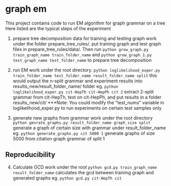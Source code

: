 # graph em

This project contains code to run EM algorithm for graph grammar on a tree
Here listed are the typical steps of the experiment

1. prepare tree decomposition data for training and testing graph
	work under the folder prepare_tree_rules/. put training graph and test graph files in prepare_tree_rules/data/. 
	Then run `python grow_graph.py train_graph_name train_folder_name` and 
	`python grow_graph_1.py test_graph_name test_folder_name` to prepare tree decomposition

2. run EM
	work under the root directory. `python loglikelihood_exper.py train_folder_name test_folder_name result_folder_name split`
	this would output the n-split grammar and experiment results into results_new/result_folder_name/ folder
	eg. `python loglikelihood_exper.py cit-HepTh cit-HepPh cit 2` extract 2-split grammar from cit-HepTh, test on cit-HepPh, and put results in a folder results_new/cit/
	***Note: You could modify the "test_nums" variable in loglikelihood_exper.py to run experiments on certain test samples only

3. generate new graphs from grammar
	work under the root directory `python genrate_graphs.py result_folder_name graph_size split` generate a graph of certain size with grammar under result_folder_name
	eg. `python generate_graphs.py cit 5000 1` generate graphs of size 5000 from citation graph grammar of split 1


## Reproducibility


4. Calculate GCD
	work under the root `python gcd.py train_graph_name result_folder_name` calculates the gcd between training graph and generated graphs
	eg. `python gcd.py cit-HepTh cit`
